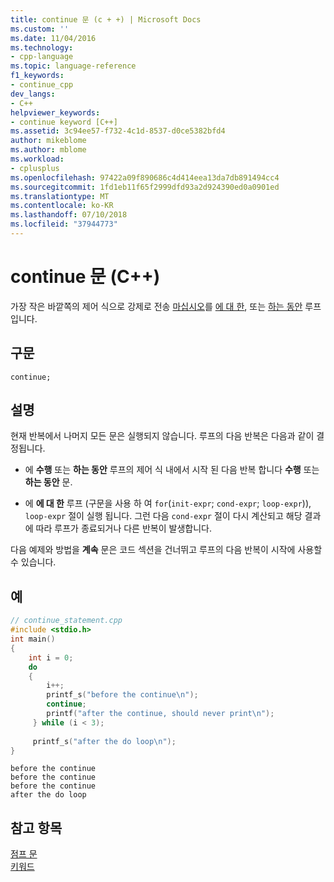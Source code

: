 ```yaml
---
title: continue 문 (c + +) | Microsoft Docs
ms.custom: ''
ms.date: 11/04/2016
ms.technology:
- cpp-language
ms.topic: language-reference
f1_keywords:
- continue_cpp
dev_langs:
- C++
helpviewer_keywords:
- continue keyword [C++]
ms.assetid: 3c94ee57-f732-4c1d-8537-d0ce5382bfd4
author: mikeblome
ms.author: mblome
ms.workload:
- cplusplus
ms.openlocfilehash: 97422a09f890686c4d414eea13da7db891494cc4
ms.sourcegitcommit: 1fd1eb11f65f2999dfd93a2d924390ed0a0901ed
ms.translationtype: MT
ms.contentlocale: ko-KR
ms.lasthandoff: 07/10/2018
ms.locfileid: "37944773"
---
```

# <a name="continue-statement-c"></a>continue 문 (C++)
가장 작은 바깥쪽의 제어 식으로 강제로 전송 [마십시오](../cpp/do-while-statement-cpp.md)를 [에 대 한](../cpp/for-statement-cpp.md), 또는 [하는 동안](../cpp/while-statement-cpp.md) 루프입니다.  
  
## <a name="syntax"></a>구문  
  
```  
continue;  
```  
  
## <a name="remarks"></a>설명  
 현재 반복에서 나머지 모든 문은 실행되지 않습니다. 루프의 다음 반복은 다음과 같이 결정됩니다.  
  
-   에 **수행** 또는 **하는 동안** 루프의 제어 식 내에서 시작 된 다음 반복 합니다 **수행** 또는 **하는 동안** 문.  
  
-   에 **에 대 한** 루프 (구문을 사용 하 여 `for`(`init-expr`; `cond-expr`; `loop-expr`)), `loop-expr` 절이 실행 됩니다. 그런 다음 `cond-expr` 절이 다시 계산되고 해당 결과에 따라 루프가 종료되거나 다른 반복이 발생합니다.  
  
 다음 예제와 방법을 **계속** 문은 코드 섹션을 건너뛰고 루프의 다음 반복이 시작에 사용할 수 있습니다.  
  
## <a name="example"></a>예  
  
```cpp 
// continue_statement.cpp  
#include <stdio.h>  
int main()  
{  
    int i = 0;  
    do  
    {  
        i++;  
        printf_s("before the continue\n");  
        continue;  
        printf("after the continue, should never print\n");  
     } while (i < 3);  
  
     printf_s("after the do loop\n");  
}  
```  
  
```Output  
before the continue  
before the continue  
before the continue  
after the do loop  
```  
  
## <a name="see-also"></a>참고 항목  
 [점프 문](../cpp/jump-statements-cpp.md)   
 [키워드](../cpp/keywords-cpp.md)